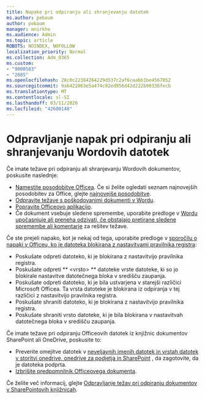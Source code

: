 ```yaml
---
title: Napake pri odpiranju ali shranjevanju datotek
ms.author: pebaum
author: pebaum
manager: mnirkhe
ms.audience: Admin
ms.topic: article
ROBOTS: NOINDEX, NOFOLLOW
localization_priority: Normal
ms.collection: Adm_O365
ms.custom:
- "9000583"
- "2685"
ms.openlocfilehash: 28c0c22384264229d537c2af6caabb1be4567052
ms.sourcegitcommit: 9ab422063e5a474c92ed956d42d222b90336fecb
ms.translationtype: MT
ms.contentlocale: sl-SI
ms.lasthandoff: 03/11/2020
ms.locfileid: "42600148"
---
```

# <a name="resolve-errors-opening-or-saving-word-files"></a>Odpravljanje napak pri odpiranju ali shranjevanju Wordovih datotek

Če imate težave pri odpiranju ali shranjevanju Wordovih dokumentov, poskusite naslednje:

- [Namestite posodobitve Officea](https://support.office.com/article/2ab296f3-7f03-43a2-8e50-46de917611c5). Če si želite ogledati seznam najnovejših posodobitev za Office, glejte [najnovejše posodobitve](https://docs.microsoft.com/officeupdates/office-updates-msi).
- [Odpravite težave s poškodovanimi dokumenti v Wordu](https://docs.microsoft.com/office/troubleshoot/word/damaged-documents-in-word).
- [Popravite Officeovo aplikacijo](https://support.office.com/Article/Repair-an-Office-application-7821d4b6-7c1d-4205-aa0e-a6b40c5bb88b).
- Če dokument vsebuje sledene spremembe, uporabite predloge v [Wordu upočasnjuje ali preneha odzivati, če obstajajo pretirane sledene spremembe ali komentarje](https://docs.microsoft.com/office/troubleshoot/word/word-stops-responding) za rešitev težave.

Če ste prejeli napako, kot je nekaj od tega, uporabite predloge v [sporočilu o napaki v Officeu, ko je datoteka blokirana z nastavitvami pravilnika registra](https://docs.microsoft.com/office/troubleshoot/settings/file-blocked-in-office):

- Poskušate odpreti datoteko, ki je blokirana z nastavitvijo pravilnika registra.
- Poskušate odpreti ** \<vrsto\> ** datoteke vrste datoteke, ki so jo blokirale nastavitve datotečnega bloka v središču zaupanja.
- Poskušate odpreti datoteko, ki je bila ustvarjena v starejši različici Microsoft Officea. Ta vrsta datoteke je blokirana iz odpiranja v tej različici z nastavitvijo pravilnika registra.
- Poskušate shraniti datoteko, ki je blokirana z nastavitvijo pravilnika registra.
- Poskušate shraniti vrsto datoteke, ki je bila blokirana v nastavitvah datotečnega bloka v središču zaupanja.

Če imate težave pri odpiranju Officeovih datotek iz knjižnic dokumentov SharePoint ali OneDrive, poskusite to:

- Preverite omejitve datotek v [neveljavnih imenih datotek in vrstah datotek v storitvi onedrive, onedrive za podjetja in SharePoint](https://support.office.com/article/64883a5d-228e-48f5-b3d2-eb39e07630fa) , da zagotovite, da je datoteka podprta. 
- [Izbrišite predpomnilnik Officeovega dokumenta](https://support.office.com/article/b1d3765e-d71b-4bb8-99ca-acd22c42995d
). 

Če želite več informacij, glejte [Odpravljanje težav pri odpiranju dokumentov v SharePointovih knjižnicah](https://support.office.com/article/31329fa1-4ad0-47fc-95d8-bb0c5b12a536).